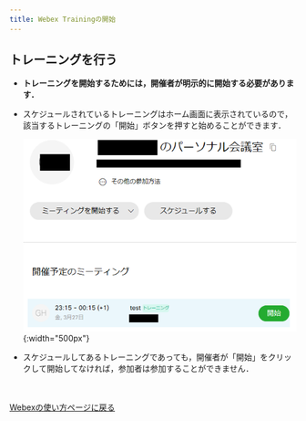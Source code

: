 ```yaml
---
title: Webex Trainingの開始
---
```


## トレーニングを行う
* **トレーニングを開始するためには，開催者が明示的に開始する必要があります．**
* スケジュールされているトレーニングはホーム画面に表示されているので，該当するトレーニングの「開始」ボタンを押すと始めることができます．

	![ホーム画面トレーニング開始](img/webex_training_toppage_list.png){:width="500px"}

* スケジュールしてあるトレーニングであっても，開催者が「開始」をクリックして開始してなければ，参加者は参加することができません．


<br>
<br>
<a href="index" target="_blank">Webexの使い方ページに戻る</a>
